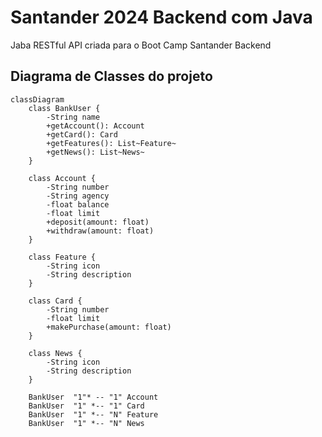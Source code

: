 # Santander 2024 Backend com Java
Jaba RESTful API criada para o Boot Camp Santander Backend

## Diagrama de Classes do projeto

```mermaid
classDiagram
    class BankUser {
        -String name
        +getAccount(): Account
        +getCard(): Card
        +getFeatures(): List~Feature~
        +getNews(): List~News~
    }

    class Account {
        -String number
        -String agency
        -float balance
        -float limit
        +deposit(amount: float)
        +withdraw(amount: float)
    }

    class Feature {
        -String icon
        -String description
    }

    class Card {
        -String number
        -float limit
        +makePurchase(amount: float)
    }

    class News {
        -String icon
        -String description
    }

    BankUser  "1"* -- "1" Account 
    BankUser  "1" *-- "1" Card 
    BankUser  "1" *-- "N" Feature 
    BankUser  "1" *-- "N" News 


```

